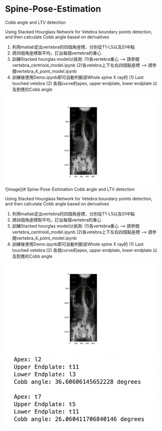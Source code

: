 # Spine-Pose-Estimation
Cobb angle and LTV detection

Using Stacked Hourglass Network for Vetebra boundary points detection, and then calculate Cobb angle based on derivatives


1. 利用matlab定出vertebra的四個角座標，分別從T1-L5以及S1中點
2. 將四個角座標取平均，訂出每個vertebra的重心
3. 訓練Stacked hourglas model以偵測:
   (1)各vertebra重心 --> 請參閱 vertebra_centrioid_model.ipynb
   (2)各vetebra上下左右四個點座標 --> 請參閱vertebra_4_point_model.ipynb
4. 訓練後使用Demo.ipynb即可自動判斷該Whole spine X ray的
   (1) Last touched vetebra
   (2) 各個curve的apex, upper endplate, lower endplate 以及對應的Cobb angle

![image](1.2.826.0.1.3680043.2.135.736878.69948300.7.1567233981.773.34_0001_000003_15672339890011_new.jpg)
![image](# Spine-Pose-Estimation
Cobb angle and LTV detection

Using Stacked Hourglass Network for Vetebra boundary points detection, and then calculate Cobb angle based on derivatives


1. 利用matlab定出vertebra的四個角座標，分別從T1-L5以及S1中點
2. 將四個角座標取平均，訂出每個vertebra的重心
3. 訓練Stacked hourglas model以偵測:
   (1)各vertebra重心 --> 請參閱 vertebra_centrioid_model.ipynb
   (2)各vetebra上下左右四個點座標 --> 請參閱vertebra_4_point_model.ipynb
4. 訓練後使用Demo.ipynb即可自動判斷該Whole spine X ray的
   (1) Last touched vetebra
   (2) 各個curve的apex, upper endplate, lower endplate 以及對應的Cobb angle

![image](1.2.826.0.1.3680043.2.135.736878.69948300.7.1567233981.773.34_0001_000003_15672339890011_new.jpg)
![image](screeshot.jpg)
